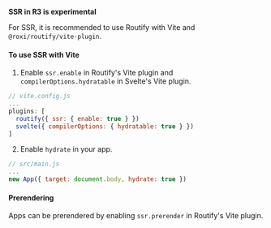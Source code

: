 **SSR in R3 is experimental**

For SSR, it is recommended to use Routify with Vite and `@roxi/routify/vite-plugin`.

#### To use SSR with Vite
1. Enable `ssr.enable` in Routify's Vite plugin and `compilerOptions.hydratable` in Svelte's Vite plugin.
```javascript
// vite.config.js
...
plugins: [
  routify({ ssr: { enable: true } })
  svelte({ compilerOptions: { hydratable: true } })
]
```
2. Enable `hydrate` in your app.
```javascript
// src/main.js
...
new App({ target: document.body, hydrate: true })
```

#### Prerendering

Apps can be prerendered by enabling `ssr.prerender` in Routify's Vite plugin.